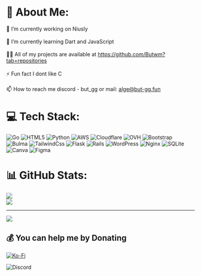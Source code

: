 # 💫 About Me:
🔭 I’m currently working on Niusly<br><br>🌱 I’m currently learning Dart and JavaScript<br><br>👨‍💻 All of my projects are available at https://github.com/Butwm?tab=repositories<br><br>⚡ Fun fact I dont like C<br><br>📫 How to reach me discord - but_gg or mail: alge@but-gg.fun


# 💻 Tech Stack:
![Go](https://img.shields.io/badge/go-%2300ADD8.svg?style=flat-square&logo=go&logoColor=white) ![HTML5](https://img.shields.io/badge/html5-%23E34F26.svg?style=flat-square&logo=html5&logoColor=white) ![Python](https://img.shields.io/badge/python-3670A0?style=flat-square&logo=python&logoColor=ffdd54) ![AWS](https://img.shields.io/badge/AWS-%23FF9900.svg?style=flat-square&logo=amazon-aws&logoColor=white) ![Cloudflare](https://img.shields.io/badge/Cloudflare-F38020?style=flat-square&logo=Cloudflare&logoColor=white) ![OVH](https://img.shields.io/badge/ovh-%23123F6D.svg?style=flat-square&logo=ovh&logoColor=#123F6D) ![Bootstrap](https://img.shields.io/badge/bootstrap-%238511FA.svg?style=flat-square&logo=bootstrap&logoColor=white) ![Bulma](https://img.shields.io/badge/bulma-00D0B1?style=flat-square&logo=bulma&logoColor=white) ![TailwindCss](https://img.shields.io/badge/tailwindcss-0F172A?&logo=tailwindcss) ![Flask](https://img.shields.io/badge/flask-%23000.svg?style=flat-square&logo=flask&logoColor=white) ![Rails](https://img.shields.io/badge/rails-%23CC0000.svg?style=flat-square&logo=ruby-on-rails&logoColor=white) ![WordPress](https://img.shields.io/badge/WordPress-%23117AC9.svg?style=flat-square&logo=WordPress&logoColor=white) ![Nginx](https://img.shields.io/badge/nginx-%23009639.svg?style=flat-square&logo=nginx&logoColor=white) ![SQLite](https://img.shields.io/badge/sqlite-%2307405e.svg?style=flat-square&logo=sqlite&logoColor=white) ![Canva](https://img.shields.io/badge/Canva-%2300C4CC.svg?style=flat-square&logo=Canva&logoColor=white) ![Figma](https://img.shields.io/badge/figma-%23F24E1E.svg?style=flat-square&logo=figma&logoColor=white)
# 📊 GitHub Stats:
![](https://github-readme-streak-stats.herokuapp.com/?user=Butwm&theme=onedark&hide_border=true)<br/>
![](https://github-readme-stats.vercel.app/api/top-langs/?username=Butwm&theme=onedark&hide_border=true&include_all_commits=false&count_private=true&layout=compact)

---
[![](https://visitcount.itsvg.in/api?id=Butwm&icon=8&color=12)](https://visitcount.itsvg.in)

  ## 💰 You can help me by Donating
  [![Ko-Fi](https://img.shields.io/badge/Ko--fi-F16061?style=for-the-badge&logo=ko-fi&logoColor=white)](https://ko-fi.com/butwm) 

![Discord](https://lanyard.cnrad.dev/api/795996972758204426?theme=dark&animated=true&hideDiscrim=true&borderRadius=10px&idleMessage=Doing+Nothing+at+this+moment)
